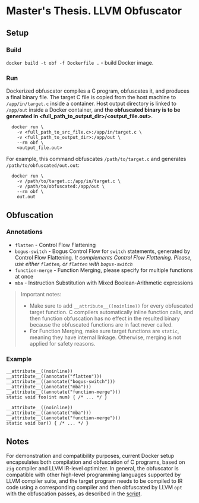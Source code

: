 # Master's Thesis. LLVM Obfuscator

## Setup

### Build

`docker build -t obf -f Dockerfile .` - build Docker image.

### Run

Dockerized obfuscator compiles a C program, obfuscates it, and produces a final binary file. The target C file is copied from the host machine to `/app/in/target.c` inside a container. Host output directory is linked to `/app/out` inside a Docker container, and **the obfuscated binary is to be generated in <full_path_to_output_dir>/<output_file.out>**.

```shell
  docker run \
    -v <full_path_to_src_file.c>:/app/in/target.c \
    -v <full_path_to_output_dir>:/app/out \
    --rm obf \
    <output_file.out>
```

For example, this command obfuscates `/path/to/target.c` and generates `/path/to/obfuscated/out.out`:
```shell
  docker run \
    -v /path/to/target.c:/app/in/target.c \
    -v /path/to/obfuscated:/app/out \
    --rm obf \
    out.out
```

## Obfuscation

### Annotations
- `flatten` - Control Flow Flattening
- `bogus-switch` - Bogus Control Flow for `switch` statements, generated by Control Flow Flattening. *It complements Control Flow Flattening. Please, use either `flatten`, or `flatten` with `bogus-switch`*
- `function-merge` - Function Merging, please specify for multiple functions at once
- `mba` - Instruction Substitution with Mixed Boolean-Arithmetic expressions

> Important notes:
> - Make sure to add `__attribute__((noinline))` for every obfuscated target function. C compilers automatically inline function calls, and then function obfuscation has no effect in the resulted binary because the obfuscated functions are in fact never called.   
> - For Function Merging, make sure target functions are `static`, meaning they have internal linkage. Otherwise, merging is not applied for safety reasons.

### Example
```
__attribute__((noinline))
__attribute__((annotate("flatten")))
__attribute__((annotate("bogus-switch")))
__attribute__((annotate("mba")))
__attribute__((annotate("function-merge")))
static void foo(int num) { /* ... */ }

__attribute__((noinline))
__attribute__((annotate("mba")))
__attribute__((annotate("function-merge")))
static void bar() { /* ... */ }
```

## Notes

For demonstration and compatibility purposes, current Docker setup encapsulates both compilation and obfuscation of C programs, based on `zig` compiler and LLVM IR-level optimizer. In general, the obfuscator is compatible with other high-level programming languages supported by LLVM compiler suite, and the target program needs to be compiled to IR code using a corresponding compiler and then obfuscated by LLVM `opt` with the obfuscation passes, as described in the [script](docker/run.sh).
